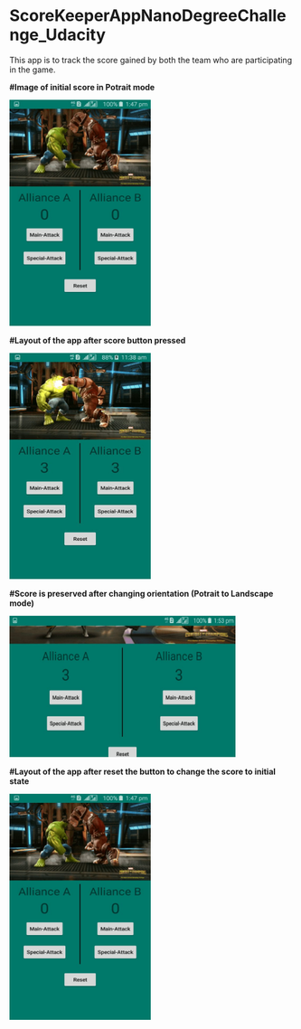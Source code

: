 # ScoreKeeperAppNanoDegreeChallenge_Udacity
This app is to track the score gained by both the team who are participating in the game.

**#Image of initial score in Potrait mode**


<img src="app/src/main/res/drawable/scorereset.jpg" width="250" height="400">


**#Layout of the app after score button pressed**


<img src="app/src/main/res/drawable/screenlayout .jpg" width="250" height="400">


**#Score is preserved after changing orientation (Potrait to Landscape mode)**


<img src="app/src/main/res/drawable/afterrotatingscreen.jpg" width="400" height="250">


**#Layout of the app after reset the button to change the score to initial state**


<img src="app/src/main/res/drawable/scorereset.jpg" width="250" height="400">
